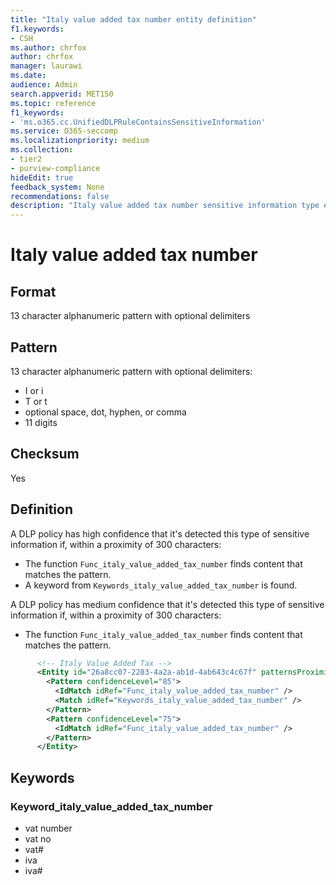 ```yaml
---
title: "Italy value added tax number entity definition"
f1.keywords:
- CSH
ms.author: chrfox
author: chrfox
manager: laurawi
ms.date:
audience: Admin
search.appverid: MET150
ms.topic: reference
f1_keywords:
- 'ms.o365.cc.UnifiedDLPRuleContainsSensitiveInformation'
ms.service: O365-seccomp
ms.localizationpriority: medium
ms.collection:
- tier2
- purview-compliance
hideEdit: true
feedback_system: None
recommendations: false
description: "Italy value added tax number sensitive information type entity definition."
---
```


# Italy value added tax number

## Format

13 character alphanumeric pattern with optional delimiters

## Pattern

13 character alphanumeric pattern with optional delimiters:

- I or i
- T or t
- optional space, dot, hyphen, or comma
- 11 digits

## Checksum

Yes

## Definition

A DLP policy has high confidence that it's detected this type of sensitive information if, within a proximity of 300 characters:

- The function `Func_italy_value_added_tax_number` finds content that matches the pattern.
- A keyword from `Keywords_italy_value_added_tax_number` is found.

A DLP policy has medium confidence that it's detected this type of sensitive information if, within a proximity of 300 characters:

- The function `Func_italy_value_added_tax_number` finds content that matches the pattern.

```xml
      <!-- Italy Value Added Tax -->
      <Entity id="26a8cc07-2283-4a2a-ab1d-4ab643c4c67f" patternsProximity="300" recommendedConfidence="85">
        <Pattern confidenceLevel="85">
          <IdMatch idRef="Func_italy_value_added_tax_number" />
          <Match idRef="Keywords_italy_value_added_tax_number" />
        </Pattern>
        <Pattern confidenceLevel="75">
          <IdMatch idRef="Func_italy_value_added_tax_number" />
        </Pattern>
      </Entity>
```

## Keywords

### Keyword_italy_value_added_tax_number

- vat number
- vat no
- vat#
- iva
- iva#